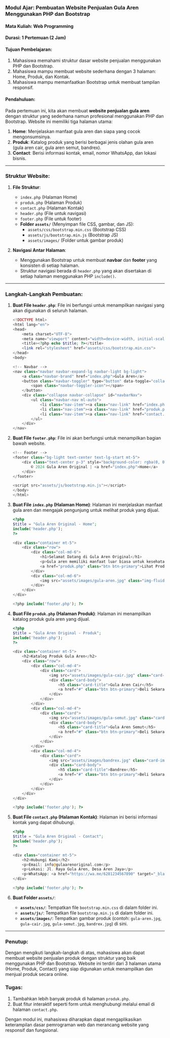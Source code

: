 ### **Modul Ajar: Pembuatan Website Penjualan Gula Aren Menggunakan PHP dan Bootstrap**

#### **Mata Kuliah**: Web Programming  
#### **Durasi**: 1 Pertemuan (2 Jam)  
#### **Tujuan Pembelajaran**:
1. Mahasiswa memahami struktur dasar website penjualan menggunakan PHP dan Bootstrap.
2. Mahasiswa mampu membuat website sederhana dengan 3 halaman: Home, Produk, dan Kontak.
3. Mahasiswa mampu memanfaatkan Bootstrap untuk membuat tampilan responsif.

#### **Pendahuluan**:
Pada pertemuan ini, kita akan membuat **website penjualan gula aren** dengan struktur yang sederhana namun profesional menggunakan PHP dan Bootstrap. Website ini memiliki tiga halaman utama:
1. **Home**: Menjelaskan manfaat gula aren dan siapa yang cocok mengonsumsinya.
2. **Produk**: Katalog produk yang berisi berbagai jenis olahan gula aren (gula aren cair, gula aren semut, bandrex).
3. **Contact**: Berisi informasi kontak, email, nomor WhatsApp, dan lokasi bisnis.

---

### **Struktur Website**:

1. **File Struktur**:
   - `index.php` (Halaman Home)
   - `produk.php` (Halaman Produk)
   - `contact.php` (Halaman Kontak)
   - `header.php` (File untuk navigasi)
   - `footer.php` (File untuk footer)
   - **Folder `assets/`** (Menyimpan file CSS, gambar, dan JS):
     - `assets/css/bootstrap.min.css` (Bootstrap CSS)
     - `assets/js/bootstrap.min.js` (Bootstrap JS)
     - `assets/images/` (Folder untuk gambar produk)

2. **Navigasi Antar Halaman**:
   - Menggunakan Bootstrap untuk membuat **navbar** dan **footer** yang konsisten di setiap halaman.
   - Struktur navigasi berada di `header.php` yang akan disertakan di setiap halaman menggunakan PHP `include()`.

---

### **Langkah-Langkah Pembuatan**:

1. **Buat File `header.php`**:
   File ini berfungsi untuk menampilkan navigasi yang akan digunakan di seluruh halaman.
   ```php
   <!DOCTYPE html>
   <html lang="en">
   <head>
       <meta charset="UTF-8">
       <meta name="viewport" content="width=device-width, initial-scale=1.0">
       <title><?php echo $title; ?></title>
       <link rel="stylesheet" href="assets/css/bootstrap.min.css">
   </head>
   <body>
   
   <!-- Navbar -->
   <nav class="navbar navbar-expand-lg navbar-light bg-light">
       <a class="navbar-brand" href="index.php">Gula Aren</a>
       <button class="navbar-toggler" type="button" data-toggle="collapse" data-target="#navbarNav" aria-controls="navbarNav" aria-expanded="false" aria-label="Toggle navigation">
           <span class="navbar-toggler-icon"></span>
       </button>
       <div class="collapse navbar-collapse" id="navbarNav">
           <ul class="navbar-nav ml-auto">
               <li class="nav-item"><a class="nav-link" href="index.php">Home</a></li>
               <li class="nav-item"><a class="nav-link" href="produk.php">Produk</a></li>
               <li class="nav-item"><a class="nav-link" href="contact.php">Contact</a></li>
           </ul>
       </div>
   </nav>
   ```

2. **Buat File `footer.php`**:
   File ini akan berfungsi untuk menampilkan bagian bawah website.
   ```php
   <!-- Footer -->
   <footer class="bg-light text-center text-lg-start mt-5">
       <div class="text-center p-3" style="background-color: rgba(0, 0, 0, 0.2);">
           © 2024 Gula Aren Original | <a href="index.php">Home</a>
       </div>
   </footer>

   <script src="assets/js/bootstrap.min.js"></script>
   </body>
   </html>
   ```

3. **Buat File `index.php` (Halaman Home)**:
   Halaman ini menjelaskan manfaat gula aren dan mengajak pengunjung untuk melihat produk yang dijual.
   ```php
   <?php
   $title = "Gula Aren Original - Home";
   include('header.php');
   ?>

   <div class="container mt-5">
       <div class="row">
           <div class="col-md-6">
               <h1>Selamat Datang di Gula Aren Original</h1>
               <p>Gula aren memiliki manfaat luar biasa untuk kesehatan...</p>
               <a href="produk.php" class="btn btn-primary">Lihat Produk Kami</a>
           </div>
           <div class="col-md-6">
               <img src="assets/images/gula-aren.jpg" class="img-fluid" alt="Gula Aren">
           </div>
       </div>
   </div>

   <?php include('footer.php'); ?>
   ```

4. **Buat File `produk.php` (Halaman Produk)**:
   Halaman ini menampilkan katalog produk gula aren yang dijual.
   ```php
   <?php
   $title = "Gula Aren Original - Produk";
   include('header.php');
   ?>

   <div class="container mt-5">
       <h2>Katalog Produk Gula Aren</h2>
       <div class="row">
           <div class="col-md-4">
               <div class="card">
                   <img src="assets/images/gula-cair.jpg" class="card-img-top" alt="Gula Aren Cair">
                   <div class="card-body">
                       <h5 class="card-title">Gula Aren Cair</h5>
                       <a href="#" class="btn btn-primary">Beli Sekarang</a>
                   </div>
               </div>
           </div>
           <div class="col-md-4">
               <div class="card">
                   <img src="assets/images/gula-semut.jpg" class="card-img-top" alt="Gula Aren Semut">
                   <div class="card-body">
                       <h5 class="card-title">Gula Aren Semut</h5>
                       <a href="#" class="btn btn-primary">Beli Sekarang</a>
                   </div>
               </div>
           </div>
           <div class="col-md-4">
               <div class="card">
                   <img src="assets/images/bandrex.jpg" class="card-img-top" alt="Bandrex">
                   <div class="card-body">
                       <h5 class="card-title">Bandrex</h5>
                       <a href="#" class="btn btn-primary">Beli Sekarang</a>
                   </div>
               </div>
           </div>
       </div>
   </div>

   <?php include('footer.php'); ?>
   ```

5. **Buat File `contact.php` (Halaman Kontak)**:
   Halaman ini berisi informasi kontak yang dapat dihubungi.
   ```php
   <?php
   $title = "Gula Aren Original - Contact";
   include('header.php');
   ?>

   <div class="container mt-5">
       <h2>Hubungi Kami</h2>
       <p>Email: info@gulaarenoriginal.com</p>
       <p>Lokasi: Jl. Raya Gula Aren, Desa Aren Jaya</p>
       <p>WhatsApp: <a href="https://wa.me/6281234567890" target="_blank">+62 812 3456 7890</a></p>
   </div>

   <?php include('footer.php'); ?>
   ```

6. **Buat Folder `assets/`**:
   - **`assets/css/`**: Tempatkan file `bootstrap.min.css` di dalam folder ini.
   - **`assets/js/`**: Tempatkan file `bootstrap.min.js` di dalam folder ini.
   - **`assets/images/`**: Tempatkan gambar produk (contoh: `gula-aren.jpg`, `gula-cair.jpg`, `gula-semut.jpg`, `bandrex.jpg`) di sini.

---

### **Penutup**:
Dengan mengikuti langkah-langkah di atas, mahasiswa akan dapat membuat website penjualan produk dengan struktur yang baik menggunakan PHP dan Bootstrap. Website ini terdiri dari 3 halaman utama (Home, Produk, Contact) yang siap digunakan untuk menampilkan dan menjual produk secara online.

### **Tugas**:
1. Tambahkan lebih banyak produk di halaman `produk.php`.
2. Buat fitur interaktif seperti form untuk menghubungi melalui email di halaman `contact.php`.

Dengan modul ini, mahasiswa diharapkan dapat mengaplikasikan keterampilan dasar pemrograman web dan merancang website yang responsif dan fungsional.
